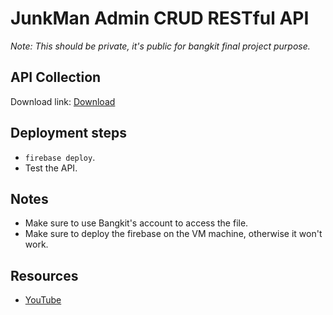 # JunkMan Admin CRUD RESTful API
*Note: This should be private, it's public for bangkit final project purpose.*

## API Collection
Download link: [Download](https://drive.google.com/file/d/1AWwC1o-dYxkUnwqcz1M3xLNiyyISBAOs/view?usp=sharing)

## Deployment steps
- `firebase deploy`.
- Test the API.

## Notes
- Make sure to use Bangkit's account to access the file.
- Make sure to deploy the firebase on the VM machine, otherwise it won't work.

## Resources
- [YouTube](https://youtu.be/3dFT7QaVSZ8)




